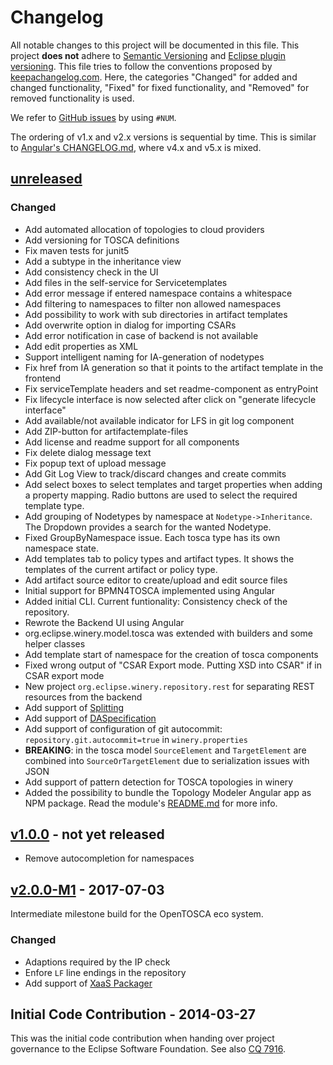 # Changelog

All notable changes to this project will be documented in this file.
This project **does not** adhere to [Semantic Versioning](http://semver.org/) and [Eclipse plugin versioning](https://wiki.eclipse.org/Version_Numbering).
This file tries to follow the conventions proposed by [keepachangelog.com](http://keepachangelog.com/).
Here, the categories "Changed" for added and changed functionality,
"Fixed" for fixed functionality, and
"Removed" for removed functionality is used.

We refer to [GitHub issues](https://github.com/eclipse/winery/issues) by using `#NUM`.

The ordering of v1.x and v2.x versions is sequential by time.
This is similar to [Angular's CHANGELOG.md](https://github.com/angular/angular/blob/master/CHANGELOG.md), where v4.x and v5.x is mixed.

## [unreleased]

### Changed
- Add automated allocation of topologies to cloud providers
- Add versioning for TOSCA definitions
- Fix maven tests for junit5
- Add a subtype in the inheritance view
- Add consistency check in the UI
- Add files in the self-service for Servicetemplates
- Add error message if entered namespace contains a whitespace
- Add filtering to namespaces to filter non allowed namespaces 
- Add possibility to work with sub directories in artifact templates
- Add overwrite option in dialog for importing CSARs
- Add error notification in case of backend is not available
- Add edit properties as XML
- Support intelligent naming for IA-generation of nodetypes
- Fix href from IA generation so that it points to the artifact template in the frontend
- Fix serviceTemplate headers and set readme-component as entryPoint
- Fix lifecycle interface is now selected after click on "generate lifecycle interface"
- Add available/not available indicator for LFS in git log component
- Add ZIP-button for artifactemplate-files
- Add license and readme support for all components
- Fix delete dialog message text
- Fix popup text of upload message
- Add Git Log View to track/discard changes and create commits
- Add select boxes to select templates and target properties when adding a property mapping. Radio buttons are used to select the required template type.
- Add grouping of Nodetypes by namespace at `Nodetype->Inheritance`. The Dropdown provides a search for the wanted Nodetype.
- Fixed GroupByNamespace issue. Each tosca type has its own namespace state.
- Add templates tab to policy types and artifact types. It shows the templates of the current artifact or policy type.
- Add artifact source editor to create/upload and edit source files 
- Initial support for BPMN4TOSCA implemented using Angular
- Added initial CLI. Current funtionality: Consistency check of the repository.
- Rewrote the Backend UI using Angular
- org.eclipse.winery.model.tosca was extended with builders and some helper classes
- Add template start of namespace for the creation of tosca components
- Fixed wrong output of "CSAR Export mode. Putting XSD into CSAR" if in CSAR export mode
- New project `org.eclipse.winery.repository.rest` for separating REST resources from the backend
- Add support of [Splitting](http://eclipse.github.io/winery/user/Splitting)
- Add support of [DASpecification](http://eclipse.github.io/winery/user/DASpecification)
- Add support of configuration of git autocommit: `repository.git.autocommit=true` in `winery.properties`
- **BREAKING**: in the tosca model `SourceElement` and `TargetElement` are combined into `SourceOrTargetElement` due to serialization issues with JSON
- Add support of pattern detection for TOSCA topologies in winery 
- Added the possibility to bundle the Topology Modeler Angular app as NPM package. Read the module's [README.md](/org.eclipse.winery.topologymodeler.ui/README.md) for more info.

## [v1.0.0] - not yet released

- Remove autocompletion for namespaces  

## [v2.0.0-M1] - 2017-07-03

Intermediate milestone build for the OpenTOSCA eco system.

### Changed

- Adaptions required by the IP check
- Enfore `LF` line endings in the repository
- Add support of [XaaS Packager](http://eclipse.github.io/winery/user/XaaSPackager)

## Initial Code Contribution - 2014-03-27

This was the initial code contribution when handing over project governance to the Eclipse Software Foundation.
See also [CQ 7916](https://dev.eclipse.org/ipzilla/show_bug.cgi?id=7916).

[unreleased]: https://github.com/eclipse/winery/compare/v2.0.0-M1...master
[v2.0.0-M1]: https://github.com/eclipse/winery/compare/initial-code-contribution...v2.0.0-M1
[v1.0.0]: https://github.com/eclipse/winery/compare/initial-code-contribution...v1.0.0
